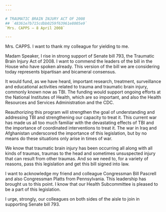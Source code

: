 ```yaml
---
---

# TRAUMATIC BRAIN INJURY ACT OF 2008
## `48361e7b715cdbb0259f63961e8005e9`
`Mrs. CAPPS — 8 April 2008`

---
```



Mrs. CAPPS. I want to thank my colleague for yielding to me.

Madam Speaker, I rise in strong support of Senate bill 793, the 
Traumatic Brain Injury Act of 2008. I want to commend the leaders of 
the bill in the House who have spoken already. This version of the bill 
we are considering today represents bipartisan and bicameral consensus.

It would fund, as we have heard, important research, treatment, 
surveillance and educational activities related to trauma and traumatic 
brain injury, commonly known now as TBI. The funding would support 
ongoing efforts at the National Institutes of Health, which are so 
important, and also the Health Resources and Services Administration 
and the CDC.

Reauthorizing this program will strengthen the goal of understanding 
and addressing TBI and strengthening our capacity to treat it. This 
current war has made us all too much familiar with the devastating 
effects of TBI and the importance of coordinated interventions to treat 
it. The war in Iraq and Afghanistan underscored the importance of this 
legislation, but by no means do these situations only arise in times of 
war.

We know that traumatic brain injury has been occurring all along with 
all kinds of traumas, traumas to the head and sometimes unsuspected 
injury that can result from other traumas. And so we need to, for a 
variety of reasons, pass this legislation and get this bill signed into 
law.

I want to acknowledge my friend and colleague Congressman Bill 
Pascrell and also Congressman Platts from Pennsylvania. This leadership 
has brought us to this point. I know that our Health Subcommittee is 
pleased to be a part of this legislation.

I urge, strongly, our colleagues on both sides of the aisle to join 
in supporting Senate bill 793.